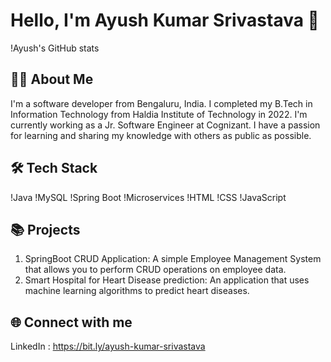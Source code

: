 # Hello, I'm Ayush Kumar Srivastava 👋

!Ayush's GitHub stats

## 👨‍💻 About Me
I'm a software developer from Bengaluru, India. I completed my B.Tech in Information Technology from Haldia Institute of Technology in 2022. I'm currently working as a Jr. Software Engineer at Cognizant. I have a passion for learning and sharing my knowledge with others as public as possible.

## 🛠️ Tech Stack
!Java
!MySQL
!Spring Boot
!Microservices
!HTML
!CSS
!JavaScript

## 📚 Projects
1. SpringBoot CRUD Application: A simple Employee Management System that allows you to perform CRUD operations on employee data.
2. Smart Hospital for Heart Disease prediction: An application that uses machine learning algorithms to predict heart diseases.

## 🌐 Connect with me
LinkedIn : https://bit.ly/ayush-kumar-srivastava
